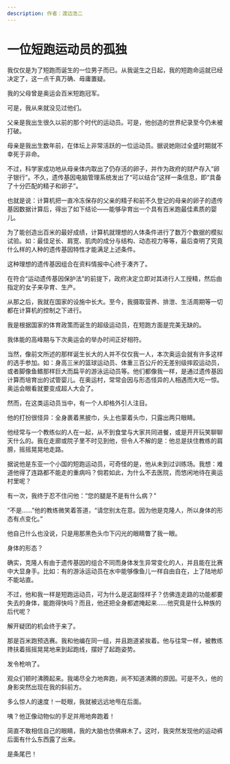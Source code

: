 ```yaml
---
description: 作者：渡边浩二
---
```


# 一位短跑运动员的孤独

我仅仅是为了短跑而诞生的一位男子而已。从我诞生之日起，我的短跑命运就已经决定了，这一点千真万确、毋庸置疑。

我的父母曾是奥运会百米短跑冠军。

可是，我从来就没见过他们。

父亲是我出生很久以前的那个时代的运动员。可是，他创造的世界纪录至今仍未被打破。

母亲是我出生数年前，在体坛上非常活跃的一位运动员。据说她刚过全盛时期就不幸死于非命。

不过，科学家成功地从母亲体内取出了仍存活的卵子，并作为政府的财产存入“卵子银行”。不久，遗传基因电脑管理系统发出了“可以结合”这样一条信息，即“具备了十分匹配的精子和卵子”。

也就是说：计算机把一直冷冻保存的父亲的精子和前不久登记的母亲的卵子的遗传基因数据计算后，得出了如下结论——能够孕育出一个具有百米跑最佳素质的婴儿。

为了能创造出百米的最好成绩，计算机就理想的人体条件进行了数万个数据的模拟试验。如：最佳足长、肩宽、肌肉的成分与结构、动态视力等等，最后查明了究竟什么样的人种的遗传基因特性才能满足上述条件。

这种理想的遗传基因组合在资料情报中心终于凑齐了。

在符合“运动遗传基因保护法”的前提下，政府决定立即对其进行人工授精，然后由指定的女子来孕育、生产。

从那之后，我就在国家的设施中长大。至今，我摄取营养、排泄、生活周期等一切都在计算机的控制之下进行。

我是根据国家的体育政策而诞生的超级运动员，在短跑方面是完美无缺的。

我体能的高峰期与下次奥运会的举办时间正好相符。

当然，像前文所述的那样诞生长大的人并不仅仅我一人，本次奥运会就有许多这样的选手参加。如：身高三米的篮球运动员、体重三百公斤的无差别级摔跤运动员，或者脚像鱼鳍那样巨大而扁平的游泳运动员等。他们都像我一样，是通过遗传基因计算而培育出的试管婴儿。在奥运村，常常会因与形态怪异的人相遇而大吃一惊。奥运会眼看就要变成超人大会了。

然而，在这类运动员当中，有一个人却格外引人注目。

他的打扮很怪异：全身裹着黑披巾，头上也蒙着头巾，只露出两只眼睛。

他经常与一个教练似的人在一起，从不到食堂与大家共同进餐，或是开开玩笑聊聊天什么的。我在走廊或院子里不时见到他，但令人不解的是：他总是扶住教练的肩膀，摇摇晃晃地走路。

据说他是东亚一个小国的短跑运动员，可奇怪的是，他从未到过训练场。我想：难道他得了连路都不能走的重病吗？倘若如此，为什么不去医院，而悠闲地待在奥运村里呢？

有一次，我终于忍不住问他：“您的腿是不是有什么病？”

“不是……”他的教练微笑着答道，“请您别太在意。因为他是克隆人，所以身体的形态有点变化。”

他自己什么也没说，只是用那黑色头巾下闪光的眼睛瞥了我一眼。

身体的形态？

确实，克隆人有由于遗传基因的组合不同而身体发生异常变化的人，并且能在比赛中大显身手。比如：有的游泳运动员在水中能够像鱼儿一样自由自在，上了陆地却不能站直。

不过，他和我一样是短跑运动员，可为什么是这副怪样子？仿佛连走路的功能都要失去的身体，能跑得快吗？而且，他还把全身都遮掩起来……他究竟是什么种族的后代呢？

解开疑团的机会终于来了。

那是百米跑预选赛。我和他编在同一组，并且跑道紧挨着。他与往常一样，被教练搀扶着摇摇晃晃地来到起跑线，摆好了起跑姿势。

发令枪响了。

观众们顿时沸腾起来。我竭尽全力地奔跑，尚不知道沸腾的原因。可是不久，他的身影突然出现在我的斜前方。

多么惊人的速度！一眨眼，我就被远远地甩在后面。

咦？他正像动物似的手足并用地奔跑着！

简直不敢相信自己的眼睛，我的大脑也仿佛麻木了。这时，我突然发现他的运动裤后面有什么东西露了出来。

是条尾巴！
